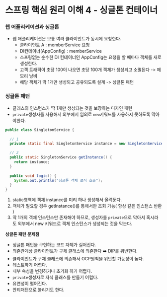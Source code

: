 # 스프링 핵심 원리 이해 4 - 싱글톤 컨테이너

### 웹 어플리케이션과 싱글톤
* 웹 애플리케이션은 보통 여러 클라이언트가 동시에 요청한다.
  * 클라이언트 A : memberService 요청
  * DI컨테이너(AppConfig) : memberService
  * 스프링없는 순수한 DI 컨테이너인 AppConfig는 요청을 할 때마다 객체를 새로 생성한다. 
  * 고객 트래픽이 초당 100이 나오면 초당 100개 객체가 생성되고 소멸된다 -> 메모리 낭비
  * 해당 객체가 딱 1개만 생성되고 공유되도록 설계 -> 싱글톤 패턴
  
### 싱글톤 패턴
* 클래스의 인스턴스가 딱 1개만 생성되는 것을 보장하는 디자인 패턴
* `private`생성자를 사용해서 외부에서 임의로 `new`키워드를 사용하지 못하도록 막아야한다. 
```java
public class SingletonService { 
    
  // 1
  private static final SingletonService instance = new SingletonService();

  // 2
  public static SingletonService getInstance() {
    return instance;
  }
  
  public void logic() {
    System.out.println("싱글톤 객체 로직 호출");
  }
}
```
1. static영역에 객체 instance를 미리 하나 생성해서 올려둔다. 
2. 객체가 필요할 경우 getInstance()를 통해서만 조회 가능( 항상 같은 인스턴스 반환 )
3. 딱 1개의 객체 인스턴스만 존재해야 하므로, 생성자를 `private`으로 막아서 혹시라도 외부에서 new 키워드로 객체 인스턴스가 생성되는 것을 막는다.

**싱글톤 패턴 문제점**
* 싱글톤 패턴을 구현하는 코드 자체가 길어진다. 
* 의존관계상 클라이언트가 구체 클래스에 의존한다 ➡️ DIP를 위반한다.
* 클라이언트가 구체 클래스에 의존해서 OCP원칙을 위반할 가능성이 높다. 
* 테스트하기 어렵다. 
* 내부 속성을 변경하거나 초기화 하기 어렵다. 
* `private`생성자로 자식 클래스를 만들기 어렵다. 
* 유연성이 떨어진다. 
* 안티패턴으로 불리기도 한다. 
